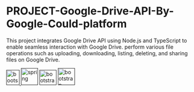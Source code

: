 # PROJECT-Google-Drive-API-By-Google-Could-platform

This project integrates Google Drive API using Node.js and TypeScript to enable seamless interaction with Google Drive. perform various file operations such as uploading, downloading, listing, deleting, and sharing files on Google Drive.

  <a href="" target="_blank" rel="noreferrer"> <img src="https://static-00.iconduck.com/assets.00/node-js-icon-227x256-913nazt0.png" alt="bootstrap" width="35" height="40"/> </a>
  <a href="" target="_blank" rel="noreferrer"><img src="https://i.pinimg.com/474x/8b/96/3e/8b963e98c2bbfd1fadc921d1af7403f0.jpg" alt="spring" width="45" height="45" /></a>
  <a href="" target="_blank" rel="noreferrer"> <img src="https://static.vecteezy.com/system/resources/previews/012/871/368/non_2x/google-drive-icon-google-product-illustration-free-png.png" alt="bootstrap" width="45" height="40" /></a>
  <a href="" target="_blank" rel="noreferrer"> <img src="[https://i.pinimg.com/474x/9c/6b/f5/9c6bf5d491b76a4ebbc084243e489bfa.jpg](https://static-00.iconduck.com/assets.00/google-cloud-platform-icon-2048x1820-70q38s4c.png)" alt="bootstrap" width="45" height="45" /></a>

 
